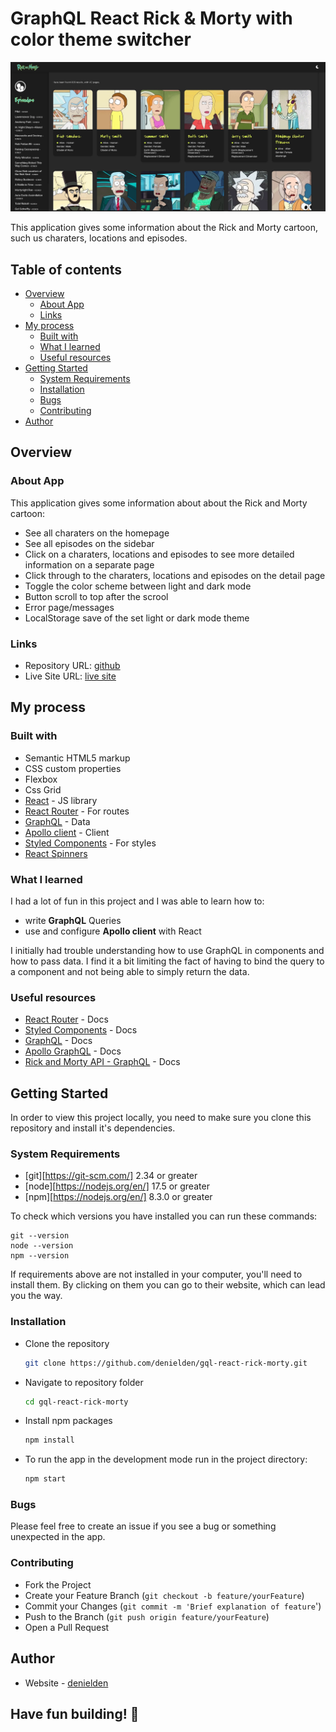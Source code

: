 # GraphQL React Rick & Morty with color theme switcher

![GraphQL React Rick & Morty](./screenshot.webp)

This application gives some information about the Rick and Morty cartoon, such us charaters, locations and episodes.

## Table of contents

- [Overview](#overview)
  - [About App](#about-app)
  - [Links](#links)
- [My process](#my-process)
  - [Built with](#built-with)
  - [What I learned](#what-i-learned)
  - [Useful resources](#useful-resources)
- [Getting Started](#getting-started)
  - [System Requirements](#system-requirements)
  - [Installation](#installation)
  - [Bugs](#bugs)
  - [Contributing](#contributing)
- [Author](#author)

## Overview

### About App

This application gives some information about about the Rick and Morty cartoon:

- See all charaters on the homepage
- See all episodes on the sidebar
- Click on a charaters, locations and episodes to see more detailed information on a separate page
- Click through to the charaters, locations and episodes on the detail page
- Toggle the color scheme between light and dark mode
- Button scroll to top after the scrool
- Error page/messages
- LocalStorage save of the set light or dark mode theme

### Links

- Repository URL: [github](https://github.com/denielden/gql-react-rick-morty)
- Live Site URL: [live site](https://gql-react-rick-morty.netlify.app)

## My process

### Built with

- Semantic HTML5 markup
- CSS custom properties
- Flexbox
- Css Grid
- [React](https://reactjs.org/) - JS library
- [React Router](https://reactrouter.com/) - For routes
- [GraphQL](https://graphql.org/) - Data
- [Apollo client](https://www.apollographql.com/) - Client
- [Styled Components](https://styled-components.com/) - For styles
- [React Spinners](https://www.npmjs.com/package/react-spinners)

### What I learned

I had a lot of fun in this project and I was able to learn how to:
- write **GraphQL** Queries
- use and configure **Apollo client** with React

I initially had trouble understanding how to use GraphQL in components and how to pass data. I find it a bit limiting the fact of having to bind the query to a component and not being able to simply return the data.

### Useful resources

- [React Router](https://reactrouter.com/docs/en/v6) - Docs
- [Styled Components](https://styled-components.com/docs) - Docs
- [GraphQL](https://graphql.org/) - Docs
- [Apollo GraphQL](https://www.apollographql.com/docs/react/) - Docs
- [Rick and Morty API - GraphQL](https://rickandmortyapi.com) - Docs

## Getting Started

In order to view this project locally, you need to make sure you clone this repository and install it's dependencies.

### System Requirements

- [git][https://git-scm.com/] 2.34 or greater
- [node][https://nodejs.org/en/] 17.5 or greater
- [npm][https://nodejs.org/en/] 8.3.0 or greater

To check which versions you have installed you can run these commands:
```
git --version
node --version
npm --version
```
If requirements above are not installed in your computer, you'll need to install them. By clicking on them you can go to their website, which can lead you the way.

### Installation

- Clone the repository
  ```sh
  git clone https://github.com/denielden/gql-react-rick-morty.git
  ```
- Navigate to repository folder
  ```sh
  cd gql-react-rick-morty
  ```
- Install npm packages
  ```sh
  npm install
  ```
- To run the app in the development mode run in the project directory: 
  ```sh
  npm start
  ```

### Bugs

Please feel free to create an issue if you see a bug or something unexpected in the app.

### Contributing

- Fork the Project
- Create your Feature Branch (`git checkout -b feature/yourFeature`)
- Commit your Changes (`git commit -m 'Brief explanation of feature`')
- Push to the Branch (`git push origin feature/yourFeature`)
- Open a Pull Request

## Author

- Website - [denielden](https://denielden.github.io)


## **Have fun building!** 🚀